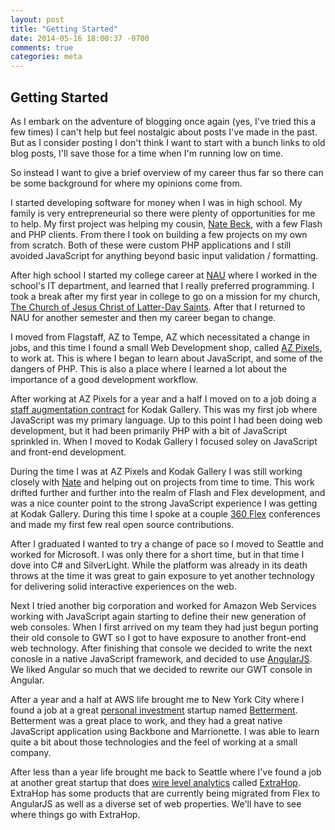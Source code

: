 ```yaml
---
layout: post
title: "Getting Started"
date: 2014-05-16 18:00:37 -0700
comments: true
categories: meta
---
```

## Getting Started

As I embark on the adventure of blogging once again (yes, I've tried this a few times) I can't help but feel nostalgic 
about posts I've made in the past. But as I consider posting I don't think I want to start with a bunch links to old 
blog posts, I'll save those for a time when I'm running low on time.

So instead I want to give a brief overview of my career thus far so there can be some background for where my opinions 
come from.

I started developing software for money when I was in high school. My family is very entrepreneurial so there were 
plenty of opportunities for me to help. My first project was helping my cousin, [Nate Beck](http://blog.natebeck.net/), 
with a few Flash and PHP clients. From there I took on building a few projects on my own from scratch. Both of these 
were custom PHP applications and I still avoided JavaScript for anything beyond basic input validation / formatting.

After high school I started my college career at [NAU](http://nau.edu/) where I worked in the school's IT department, 
and learned that I really preferred programming. I took a break after my first year in college to go on a mission for my 
church, [The Church of Jesus Christ of Latter-Day Saints](http://www.mormon.org/). After that I returned to NAU for 
another semester and then my career began to change.

I moved from Flagstaff, AZ to Tempe, AZ which necessitated a change in jobs, and this time I found a small Web 
Development shop, called [AZ Pixels](http://www.azpixels.com/), to work at. This is where I began to learn about
JavaScript, and some of the dangers of PHP. This is also a place where I learned a lot about the importance of a good 
development workflow.

After working at AZ Pixels for a year and a half I moved on to a job doing a
[staff augmentation contract](http://en.wikipedia.org/wiki/Staff_augmentation) for Kodak Gallery. This was my first job 
where JavaScript was my primary language. Up to this point I had been doing web development, but it had been primarily 
PHP with a bit of JavaScript sprinkled in. When I moved to Kodak Gallery I focused soley on JavaScript and front-end 
development.

During the time I was at AZ Pixels and Kodak Gallery I was still working closely with [Nate](http://blog.natebeck.net/)
and helping out on projects from time to time. This work drifted further and further into the realm of Flash and Flex 
development, and was a nice counter point to the strong JavaScript experience I was getting at Kodak Gallery. During 
this time I spoke at a couple [360 Flex](http://www.360flex.com/) conferences and made my first few real open source 
contributions.

After I graduated I wanted to try a change of pace so I moved to Seattle and worked for Microsoft. I was only there for 
a short time, but in that time I dove into C# and SilverLight. While the platform was already in its death throws at the 
time it was great to gain exposure to yet another technology for delivering solid interactive experiences on the web.

Next I tried another big corporation and worked for Amazon Web Services working with JavaScript again starting to define
their new generation of web consoles. When I first arrived on my team they had just begun porting their old console to 
GWT so I got to have exposure to another front-end web technology. After finishing that console we decided to write the 
next conosle in a native JavaScript framework, and decided to use [AngularJS](https://angularjs.org/). We liked Angular
so much that we decided to rewrite our GWT console in Angular.

After a year and a half at AWS life brought me to New York City where I found a job at a great [personal investment](https://www.betterment.com/)
startup named [Betterment](https://www.betterment.com/). Betterment was a great place to work, and they had a great
native JavaScript application using Backbone and Marrionette. I was able to learn quite a bit about those technologies
and the feel of working at a small company.

After less than a year life brought me back to Seattle where I've found a job at another great startup that does [wire level analytics](http://www.extrahop.com/products/wire-data/)
called [ExtraHop](http://www.extrahop.com/). ExtraHop has some products that are currently being migrated from Flex to
AngularJS as well as a diverse set of web properties. We'll have to see where things go with ExtraHop.
